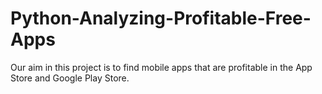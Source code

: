 # Python-Analyzing-Profitable-Free-Apps
Our aim in this project is to find mobile apps that are profitable in the App Store and Google Play Store. 
